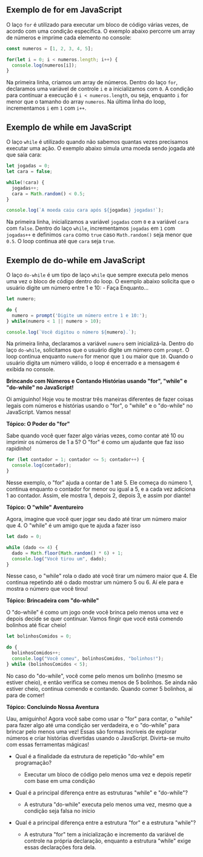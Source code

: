 ## Exemplo de for em JavaScript

O laço `for` é utilizado para executar um bloco de código várias vezes, de acordo com uma condição específica. O exemplo abaixo percorre um array de números e imprime cada elemento no console:

```js
const numeros = [1, 2, 3, 4, 5];

for(let i = 0; i < numeros.length; i++) {
  console.log(numeros[i]);
}
```

Na primeira linha, criamos um array de números. Dentro do laço `for`, declaramos uma variável de controle `i` e a inicializamos com `0`. A condição para continuar a execução é `i < numeros.length`, ou seja, enquanto `i` for menor que o tamanho do array `numeros`. Na última linha do loop, incrementamos `i` em `1` com `i++`.

## Exemplo de while em JavaScript

O laço `while` é utilizado quando não sabemos quantas vezes precisamos executar uma ação. O exemplo abaixo simula uma moeda sendo jogada até que saia cara:

```js
let jogadas = 0;
let cara = false;

while(!cara) {
  jogadas++;
  cara = Math.random() < 0.5;
}

console.log(`A moeda caiu cara após ${jogadas} jogadas!`);
```

Na primeira linha, inicializamos a variável `jogadas` com `0` e a variável `cara` com `false`. Dentro do laço `while`, incrementamos `jogadas` em `1` com `jogadas++` e definimos `cara` como `true` caso `Math.random()` seja menor que `0.5`. O loop continua até que `cara` seja `true`.

## Exemplo de do-while em JavaScript

O laço `do-while` é um tipo de laço `while` que sempre executa pelo menos uma vez o bloco de código dentro do loop. O exemplo abaixo solicita que o usuário digite um número entre 1 e 10: - Faça Enquanto...

```js
let numero;

do {
  numero = prompt('Digite um número entre 1 e 10:');
} while(numero < 1 || numero > 10);

console.log(`Você digitou o número ${numero}.`);
```

Na primeira linha, declaramos a variável `numero` sem inicializá-la. Dentro do laço `do-while`, solicitamos que o usuário digite um número com `prompt`. O loop continua enquanto `numero` for menor que `1` ou maior que `10`. Quando o usuário digita um número válido, o loop é encerrado e a mensagem é exibida no console.

**Brincando com Números e Contando Histórias usando "for", "while" e "do-while" no JavaScript!**

Oi amiguinho! Hoje vou te mostrar três maneiras diferentes de fazer coisas legais com números e histórias usando o "for", o "while" e o "do-while" no JavaScript. Vamos nessa!

**Tópico: O Poder do "for"**

Sabe quando você quer fazer algo várias vezes, como contar até 10 ou imprimir os números de 1 a 5? O "for" é como um ajudante que faz isso rapidinho!

```js
for (let contador = 1; contador <= 5; contador++) {
  console.log(contador);
}
```

Nesse exemplo, o "for" ajuda a contar de 1 até 5. Ele começa do número 1, continua enquanto o contador for menor ou igual a 5, e a cada vez adiciona 1 ao contador. Assim, ele mostra 1, depois 2, depois 3, e assim por diante!

**Tópico: O "while" Aventureiro**

Agora, imagine que você quer jogar seu dado até tirar um número maior que 4. O "while" é um amigo que te ajuda a fazer isso

```js
let dado = 0;

while (dado <= 4) {
  dado = Math.floor(Math.random() * 6) + 1;
  console.log("Você tirou um", dado);
}
```

Nesse caso, o "while" rola o dado até você tirar um número maior que 4. Ele continua repetindo até o dado mostrar um número 5 ou 6. Aí ele para e mostra o número que você tirou!

**Tópico: Brincadeira com "do-while"**

O "do-while" é como um jogo onde você brinca pelo menos uma vez e depois decide se quer continuar. Vamos fingir que você está comendo bolinhos até ficar cheio!

```js
let bolinhosComidos = 0;

do {
  bolinhosComidos++;
  console.log("Você comeu", bolinhosComidos, "bolinhos!");
} while (bolinhosComidos < 5);

```
No caso do "do-while", você come pelo menos um bolinho (mesmo se estiver cheio), e então verifica se comeu menos de 5 bolinhos. Se ainda não estiver cheio, continua comendo e contando. Quando comer 5 bolinhos, aí para de comer!

**Tópico: Concluindo Nossa Aventura**

Uau, amiguinho! Agora você sabe como usar o "for" para contar, o "while" para fazer algo até uma condição ser verdadeira, e o "do-while" para brincar pelo menos uma vez! Essas são formas incríveis de explorar números e criar histórias divertidas usando o JavaScript. Divirta-se muito com essas ferramentas mágicas!


- Qual é a finalidade da estrutura de repetição "do-while" em programação?
  - Executar um bloco de código pelo menos uma vez e depois repetir com base em uma condição

- Qual é a principal diferença entre as estruturas "while" e "do-while"?
  - A estrutura "do-while" executa pelo menos uma vez, mesmo que a condição seja falsa no início
 
- Qual é a principal diferença entre a estrutura "for" e a estrutura "while"?
  -   A estrutura "for" tem a inicialização e incremento da variável de controle na própria declaração, enquanto a estrutura "while" exige essas declarações fora dela.
